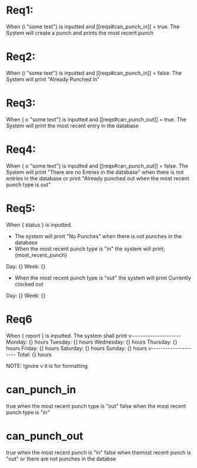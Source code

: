 # Req1:
When {i "some text"} is inputted and [[reqs#can_punch_in]] = true. The System
will create a punch and prints the most recent punch 


# Req2:
When {i "some text"} is inputted and [[reqs#can_punch_in]] = false. The System
will print "Already Punched In"


# Req3: 
When { o "some text"} is inputted and [[reqs#can_punch_out]] = true. The System
will print the most recent entry in the database


# Req4: 
When { o "some text"} is inputted and [[reqs#can_punch_out]] = false. The System
will print "There are no Entries in the database" when there is not entries in 
the database or print "Already punched out when the most recent punch type is out"


# Req5:
When { status } is inputted.
- The system will print "No Punches" when there is not punches in the database
- When the most recent punch type is "in" the system will print;
{most_recent_punch}

Day:  {}
Week: {}
- When the most recent punch type is "out" the system will print
Currently clocked out

Day:  {}
Week: {}


# Req6
When { report } is inputted. The system shall print
v---------------------
Monday:     {} hours
Tuesday:    {} hours
Wednesday:  {} hours
Thursday:   {} hours
Friday:     {} hours
Saturday:   {} hours
Sunday:     {} hours
v---------------------
Total:      {} hours

NOTE: Ignore v it is for formatting


# can_punch_in
true when the most recent punch type is "out"
false when the most recent punch type is "in"

# can_punch_out
true when the most recent punch is "in"
false when themost recent punch is "out" or there are not punches in the databse
